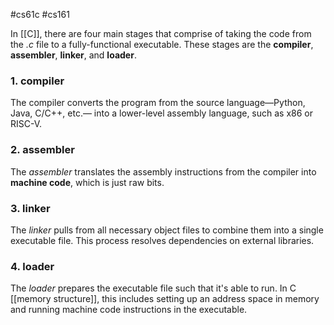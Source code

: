 #cs61c #cs161 

In [[C]], there are four main stages that comprise of taking the code from the *.c* file to a fully-functional executable. These stages are the **compiler**, **assembler**, **linker**, and **loader**.

### 1. compiler
The compiler converts the program from the source language—Python, Java, C/C++, etc.— into a lower-level assembly language, such as x86 or RISC-V.

### 2. assembler
The *assembler* translates the assembly instructions from the compiler into **machine code**, which is just raw bits.

### 3. linker
The *linker* pulls from all necessary object files to combine them into a single executable file. This process resolves dependencies on external libraries. 

### 4. loader
The *loader* prepares the executable file such that it's able to run. In C [[memory structure]], this includes setting up an address space in memory and running machine code instructions in the executable.